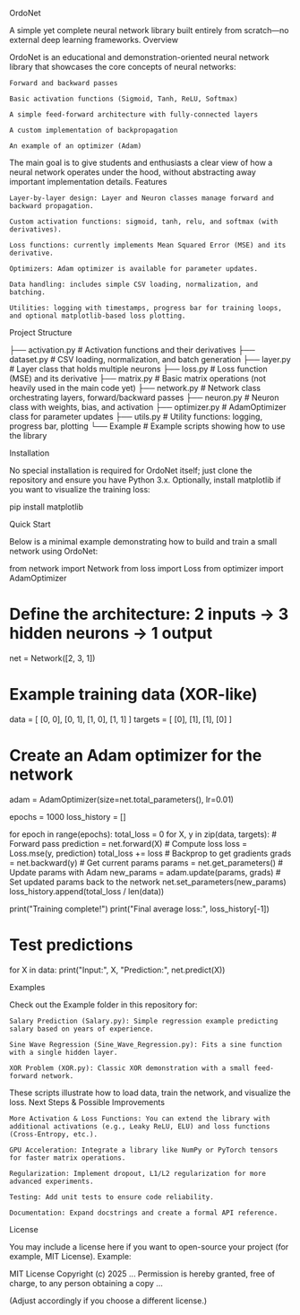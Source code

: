 OrdoNet

A simple yet complete neural network library built entirely from scratch—no external deep learning frameworks.
Overview

OrdoNet is an educational and demonstration-oriented neural network library that showcases the core concepts of neural networks:

    Forward and backward passes

    Basic activation functions (Sigmoid, Tanh, ReLU, Softmax)

    A simple feed-forward architecture with fully-connected layers

    A custom implementation of backpropagation

    An example of an optimizer (Adam)

The main goal is to give students and enthusiasts a clear view of how a neural network operates under the hood, without abstracting away important implementation details.
Features

    Layer-by-layer design: Layer and Neuron classes manage forward and backward propagation.

    Custom activation functions: sigmoid, tanh, relu, and softmax (with derivatives).

    Loss functions: currently implements Mean Squared Error (MSE) and its derivative.

    Optimizers: Adam optimizer is available for parameter updates.

    Data handling: includes simple CSV loading, normalization, and batching.

    Utilities: logging with timestamps, progress bar for training loops, and optional matplotlib-based loss plotting.

Project Structure

├── activation.py   # Activation functions and their derivatives
├── dataset.py      # CSV loading, normalization, and batch generation
├── layer.py        # Layer class that holds multiple neurons
├── loss.py         # Loss function (MSE) and its derivative
├── matrix.py       # Basic matrix operations (not heavily used in the main code yet)
├── network.py      # Network class orchestrating layers, forward/backward passes
├── neuron.py       # Neuron class with weights, bias, and activation
├── optimizer.py    # AdamOptimizer class for parameter updates
├── utils.py        # Utility functions: logging, progress bar, plotting
└── Example         # Example scripts showing how to use the library

Installation

No special installation is required for OrdoNet itself; just clone the repository and ensure you have Python 3.x. Optionally, install matplotlib if you want to visualize the training loss:

pip install matplotlib

Quick Start

Below is a minimal example demonstrating how to build and train a small network using OrdoNet:

from network import Network
from loss import Loss
from optimizer import AdamOptimizer

# Define the architecture: 2 inputs -> 3 hidden neurons -> 1 output
net = Network([2, 3, 1])

# Example training data (XOR-like)
data = [
    [0, 0],
    [0, 1],
    [1, 0],
    [1, 1]
]
targets = [
    [0],
    [1],
    [1],
    [0]
]

# Create an Adam optimizer for the network
adam = AdamOptimizer(size=net.total_parameters(), lr=0.01)

epochs = 1000
loss_history = []

for epoch in range(epochs):
    total_loss = 0
    for X, y in zip(data, targets):
        # Forward pass
        prediction = net.forward(X)
        # Compute loss
        loss = Loss.mse(y, prediction)
        total_loss += loss
        # Backprop to get gradients
        grads = net.backward(y)
        # Get current params
        params = net.get_parameters()
        # Update params with Adam
        new_params = adam.update(params, grads)
        # Set updated params back to the network
        net.set_parameters(new_params)
    loss_history.append(total_loss / len(data))

print("Training complete!")
print("Final average loss:", loss_history[-1])

# Test predictions
for X in data:
    print("Input:", X, "Prediction:", net.predict(X))

Examples

Check out the Example folder in this repository for:

    Salary Prediction (Salary.py): Simple regression example predicting salary based on years of experience.

    Sine Wave Regression (Sine_Wave_Regression.py): Fits a sine function with a single hidden layer.

    XOR Problem (XOR.py): Classic XOR demonstration with a small feed-forward network.

These scripts illustrate how to load data, train the network, and visualize the loss.
Next Steps & Possible Improvements

    More Activation & Loss Functions: You can extend the library with additional activations (e.g., Leaky ReLU, ELU) and loss functions (Cross-Entropy, etc.).

    GPU Acceleration: Integrate a library like NumPy or PyTorch tensors for faster matrix operations.

    Regularization: Implement dropout, L1/L2 regularization for more advanced experiments.

    Testing: Add unit tests to ensure code reliability.

    Documentation: Expand docstrings and create a formal API reference.

License

You may include a license here if you want to open-source your project (for example, MIT License). Example:

MIT License
Copyright (c) 2025 ...
Permission is hereby granted, free of charge, to any person obtaining a copy ...

(Adjust accordingly if you choose a different license.)
